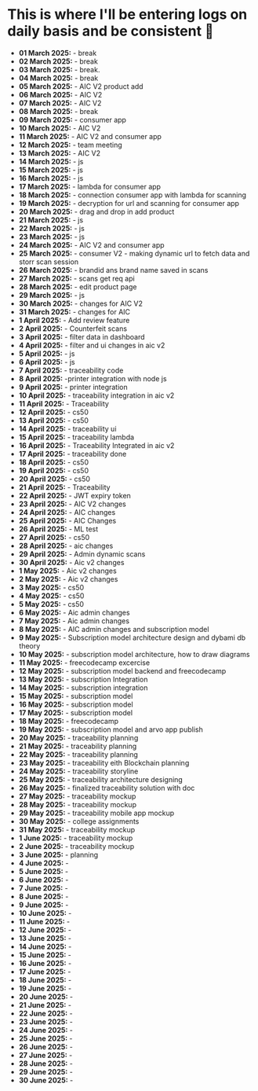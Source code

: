 # This is where I'll be entering logs on daily basis and be consistent 🤖
- **01 March 2025:** - break 
- **02 March 2025:** - break
- **03 March 2025:** - break. 
- **04 March 2025:** - break 
- **05 March 2025:** - AIC V2 product add
- **06 March 2025:** - AIC V2
- **07 March 2025:** - AIC V2
- **08 March 2025:** - break
- **09 March 2025:** - consumer app
- **10 March 2025:** - AIC V2
- **11 March 2025:** - AIC V2 and consumer app
- **12 March 2025:** - team meeting 
- **13 March 2025:** - AIC V2
- **14 March 2025:** - js 
- **15 March 2025:** - js 
- **16 March 2025:** - js
- **17 March 2025:** - lambda for consumer app
- **18 March 2025:** - connection consumer app with lambda for scanning 
- **19 March 2025:** - decryption for url and scanning for consumer app
- **20 March 2025:** - drag and drop in add product 
- **21 March 2025:** - js
- **22 March 2025:** - js
- **23 March 2025:** - js
- **24 March 2025:** - AIC V2 and consumer app
- **25 March 2025:** - consumer V2 - making dynamic url to fetch data and storr scan session 
- **26 March 2025:** - brandid ans brand name saved in scans
- **27 March 2025:** - scans get req api
- **28 March 2025:** - edit product page 
- **29 March 2025:** - js
- **30 March 2025:** - changes for AIC V2
- **31 March 2025:** - changes for AIC 
- **1 April 2025:** - Add review feature
- **2 April 2025:** - Counterfeit scans 
- **3 April 2025:** - filter data in dashboard
- **4 April 2025:** - filter and ui changes in aic v2
- **5 April 2025:** - js
- **6 April 2025:** - js
- **7 April 2025:** - traceability code 
- **8 April 2025:** -printer integration with node js
- **9 April 2025:** - printer integration 
- **10 April 2025:** - traceability integration in aic v2
- **11 April 2025:** - Traceability 
- **12 April 2025:** - cs50
- **13 April 2025:** - cs50
- **14 April 2025:** - traceability ui
- **15 April 2025:** - traceability lambda
- **16 April 2025:** - Traceability Integrated in aic v2
- **17 April 2025:** - traceability done
- **18 April 2025:** - cs50
- **19 April 2025:** - cs50
- **20 April 2025:** - cs50
- **21 April 2025:** - Traceability 
- **22 April 2025:** - JWT expiry token 
- **23 April 2025:** - AIC V2 changes 
- **24 April 2025:** - AIC changes
- **25 April 2025:** - AIC Changes
- **26 April 2025:** - ML test
- **27 April 2025:** - cs50
- **28 April 2025:** - aic changes
- **29 April 2025:** - Admin dynamic scans
- **30 April 2025:** - Aic v2 changes 
- **1 May 2025:** - Aic v2 changes
- **2 May 2025:** - Aic v2 changes
- **3 May 2025:** - cs50
- **4 May 2025:** - cs50
- **5 May 2025:** - cs50
- **6 May 2025:** - Aic admin changes 
- **7 May 2025:** - Aic admin changes 
- **8 May 2025:** - AIC admin changes and subscription model
- **9 May 2025:** - Subscription model architecture design and dybami db theory
- **10 May 2025:** - subscription model architecture, how to draw diagrams
- **11 May 2025:** - freecodecamp excercise 
- **12 May 2025:** - subscription model backend and freecodecamp
- **13 May 2025:** - subscription Integration 
- **14 May 2025:** - subscription integration 
- **15 May 2025:** - subscription model
- **16 May 2025:** - subscription model
- **17 May 2025:** - subscription model
- **18 May 2025:** - freecodecamp
- **19 May 2025:** - subscription model and arvo app publish
- **20 May 2025:** - traceability planning 
- **21 May 2025:** - traceability planning 
- **22 May 2025:** - traceability planning 
- **23 May 2025:** - traceability eith Blockchain planning 
- **24 May 2025:** - traceability storyline 
- **25 May 2025:** - traceability architecture designing 
- **26 May 2025:** - finalized traceability solution with  doc
- **27 May 2025:** - traceability mockup 
- **28 May 2025:** - traceability mockup
- **29 May 2025:** - traceability mobile app mockup
- **30 May 2025:** - college assignments
- **31 May 2025:** - traceability mockup 
- **1 June 2025:** - traceability mockup 
- **2 June 2025:** - traceability mockup 
- **3 June 2025:** - planning
- **4 June 2025:** - 
- **5 June 2025:** - 
- **6 June 2025:** - 
- **7 June 2025:** - 
- **8 June 2025:** - 
- **9 June 2025:** - 
- **10 June 2025:** - 
- **11 June 2025:** - 
- **12 June 2025:** - 
- **13 June 2025:** - 
- **14 June 2025:** - 
- **15 June 2025:** - 
- **16 June 2025:** - 
- **17 June 2025:** - 
- **18 June 2025:** - 
- **19 June 2025:** - 
- **20 June 2025:** - 
- **21 June 2025:** - 
- **22 June 2025:** - 
- **23 June 2025:** - 
- **24 June 2025:** - 
- **25 June 2025:** - 
- **26 June 2025:** - 
- **27 June 2025:** - 
- **28 June 2025:** - 
- **29 June 2025:** - 
- **30 June 2025:** - 
